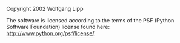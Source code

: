 Copyright 2002 Wolfgang Lipp

The software is licensed according to the terms of the PSF (Python Software Foundation) license found here: http://www.python.org/psf/license/